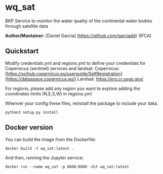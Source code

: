 wq_sat
=======

BKP Service to monitor the water quality of the continental water bodies through satellite data

**Author/Mantainer:** [Daniel Garcia] (https://github.com/garciadd) (IFCA)

## Quickstart
Modify credentials.yml and regions.yml to define your credentials for Copernicus (sentinel) services and landsat.
Copernicus: [https://scihub.copernicus.eu/userguide/SelfRegistration](https://dataspace.copernicus.eu/)
Landsat: https://ers.cr.usgs.gov/

For regions, please add any region you want to explore adding the coordinates limits (N,E,S,W) in regions.yml

Whenver your config these files, reinstall the package to include your data.
```
python3 setup.py install
```
## Docker version
You can build the image from the Dockerfile:

```
docker build -t wq_sat:latest .
```
And then, running the Jupyter service:

```
docker run --name wq_sat -p 8888:8888 -dit wq_sat:latest
```
